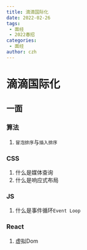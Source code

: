 ```yaml
---
title: 滴滴国际化
date: 2022-02-26
tags:
 - 面经
 - 2022春招
categories:
 - 面经
author: czh
---
```

# 滴滴国际化
## 一面

### 算法
1. `冒泡排序`与`插入排序`

### CSS
1. 什么是媒体查询
2. 什么是响应式布局


### JS
1. 什么是事件循环`Event Loop`

### React
1. 虚拟Dom

